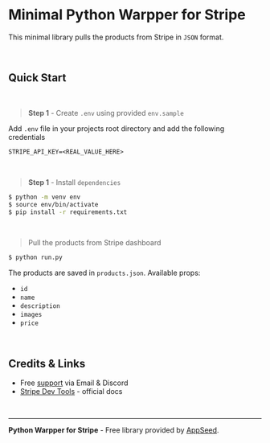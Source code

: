 # Minimal Python Warpper for Stripe

This minimal library pulls the products from Stripe in `JSON` format. 

<br />

## Quick Start

<br />

> **Step 1** - Create `.env` using provided `env.sample`

 Add `.env` file in your projects root directory and add the following credentials

```
STRIPE_API_KEY=<REAL_VALUE_HERE>
```

<br />

> **Step 1** - Install `dependencies`

```bash
$ python -m venv env
$ source env/bin/activate
$ pip install -r requirements.txt
```

<br /> 

> Pull the products from Stripe dashboard

```bash
$ python run.py
```

The products are saved in `products.json`. Available props: 

- `id`
- `name`
- `description`
- `images`
- `price`

<br />

## Credits & Links

- Free [support](https://appseed.us/support) via Email & Discord 
- [Stripe Dev Tools](https://stripe.com/docs/development) - official docs

<br />

---
**Python Warpper for Stripe** - Free library provided by [AppSeed](https://appseed.us).
